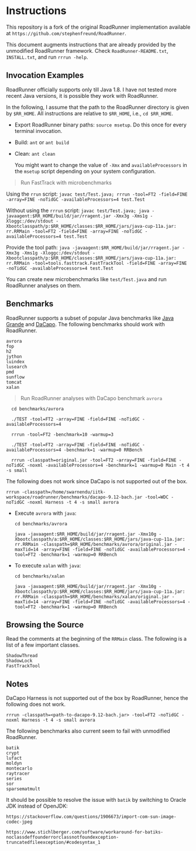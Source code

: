 # Instructions

This repository is a fork of the original RoadRunner implementation available at `https://github.com/stephenfreund/RoadRunner`.

This document augments instructions that are already provided by the unmodified RoadRunner framework. Check `RoadRunner-README.txt`, `INSTALL.txt`, and run `rrrun -help`.

## Invocation Examples

RoadRunner officially supports only till Java 1.8. I have not tested more recent Java versions, it is possible they work with RoadRunner.

In the following, I assume that the path to the RoadRunner directory is given by `$RR_HOME`. All instructions are relative to `$RR_HOME`, i.e., `cd $RR_HOME`.

- Export RoadRunner binary paths: `source msetup`. Do this once for every terminal invocation.
- Build: `ant` or `ant build`
- Clean: `ant clean`

  You might want to change the value of `-Xmx` and `availableProcessors` in the `msetup` script depending on your system configuration.

> Run FastTrack with microbenchmarks

Using the `rrun` script: `javac test/Test.java; rrrun -tool=FT2 -field=FINE -array=FINE -noTidGC -availableProcessors=4 test.Test`

Without using the `rrrun` script: `javac test/Test.java; java -javaagent:$RR_HOME/build/jar/rragent.jar -Xmx3g -Xms1g -Xloggc:/dev/stdout -Xbootclasspath/p:$RR_HOME/classes:$RR_HOME/jars/java-cup-11a.jar: rr.RRMain -tool=FT2 -field=FINE -array=FINE -noTidGC -availableProcessors=4 test.Test`

Provide the tool path: `java -javaagent:$RR_HOME/build/jar/rragent.jar -Xmx3g -Xms1g -Xloggc:/dev/stdout -Xbootclasspath/p:$RR_HOME/classes:$RR_HOME/jars/java-cup-11a.jar: rr.RRMain -tool=tools.fasttrack.FastTrackTool -field=FINE -array=FINE -noTidGC -availableProcessors=4 test.Test`

You can create new microbenchmarks like `test/Test.java` and run RoadRunner analyses on them.

## Benchmarks

RoadRunner supports a subset of popular Java benchmarks like [Java Grande](https://ieeexplore.ieee.org/document/1592782) and [DaCapo](http://dacapobench.org). The following benchmarks should work with RoadRunner.

    avrora
    fop
    h2
    jython
    luindex
    lusearch
    pmd
    sunflow
    tomcat
    xalan

> Run RoadRunner analyses with DaCapo benchmark `avrora`

      cd benchmarks/avrora

      ./TEST -tool=FT2 -array=FINE -field=FINE -noTidGC -availableProcessors=4

      rrrun -tool=FT2 -benchmark=10 -warmup=3

      ./TEST -tool=FT2 -array=FINE -field=FINE -noTidGC -availableProcessors=4 -benchmark=1 -warmup=0 RRBench

      rrrun -classpath=original.jar -tool=FT2 -array=FINE -field=FINE -noTidGC -noxml -availableProcessors=4 -benchmark=1 -warmup=0 Main -t 4 -s small

The following does not work since DaCapo is not supported out of the box.

    rrrun -classpath=/home/swarnendu/iitk-workspace/roadrunner/benchmarks/dacapo-9.12-bach.jar -tool=WDC -noTidGC -noxml Harness -t 4 -s small avrora

- Execute `avrora` with `java`:

      cd benchmarks/avrora

      java -javaagent:$RR_HOME/build/jar/rragent.jar -Xmx10g -Xbootclasspath/a:$RR_HOME/classes:$RR_HOME/jars/java-cup-11a.jar: rr.RRMain -classpath=$RR_HOME/benchmarks/avrora/original.jar -maxTid=14 -array=FINE -field=FINE -noTidGC -availableProcessors=4 -tool=FT2 -benchmark=1 -warmup=0 RRBench

- To execute `xalan` with `java`:

      cd benchmarks/xalan

      java -javaagent:$RR_HOME/build/jar/rragent.jar -Xmx10g -Xbootclasspath/p:$RR_HOME/classes:$RR_HOME/jars/java-cup-11a.jar: rr.RRMain -classpath=$RR_HOME/benchmarks/xalan/original.jar -maxTid=14 -array=FINE -field=FINE -noTidGC -availableProcessors=4 -tool=FT2 -benchmark=1 -warmup=0 RRBench

## Browsing the Source

Read the comments at the beginning of the `RRMain` class. The following is a list of a few important classes.

    ShadowThread
    ShadowLock
    FastTrackTool

## Notes

DaCapo Harness is not supported out of the box by RoadRunner, hence the following does not work.

    rrrun -classpath=<path-to-dacapo-9.12-bach.jar> -tool=FT2 -noTidGC -noxml Harness -t 4 -s small avrora

The following benchmarks also current seem to fail with unmodified RoadRunner.

    batik
    crypt
    lufact
    moldyn
    montecarlo
    raytracer
    series
    sor
    sparsematmult

It should be possible to resolve the issue with `batik` by switching to Oracle JDK instead of OpenJDK:

    https://stackoverflow.com/questions/1906673/import-com-sun-image-codec-jpeg

    https://www.stichlberger.com/software/workaround-for-batiks-noclassdeffounderrorclassnotfoundexception-truncatedfileexception/#codesyntax_1

